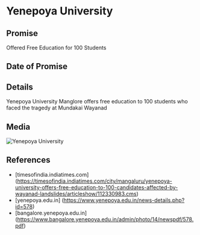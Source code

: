 # Yenepoya University

## Promise

Offered Free Education for 100 Students

## Date of Promise

## Details

Yenepoya University Manglore offers free education to 100 students who faced the tragedy at Mundakai Wayanad

## Media

![Yenepoya University](https://web.archive.org/web/20240809073334if_/https://instagram.fcok4-1.fna.fbcdn.net/v/t51.29350-15/454360236_1617354788840821_2111652402788427002_n.heic?stp=dst-jpg_e35&efg=eyJ2ZW5jb2RlX3RhZyI6ImltYWdlX3VybGdlbi4xMDIweDEwMjAuc2RyLmYyOTM1MCJ9&_nc_ht=instagram.fcok4-1.fna.fbcdn.net&_nc_cat=101&_nc_ohc=gyiqRL_GtgIQ7kNvgGITFts&edm=ALQROFkBAAAA&ccb=7-5&ig_cache_key=MzQyOTE0Mzc2NzY5Mzg1Nzg5Ng%3D%3D.2-ccb7-5&oh=00_AYBMta1V08MbOrxb_Q3aYhuAHJvs4ebV87RYozwMkI9T5Q&oe=66BB8741&_nc_sid=fc8dfb)

## References

- [timesofindia.indiatimes.com] (https://timesofindia.indiatimes.com/city/mangaluru/yenepoya-university-offers-free-education-to-100-candidates-affected-by-wayanad-landslides/articleshow/112330983.cms)
- [yenepoya.edu.in] (https://www.yenepoya.edu.in/news-details.php?id=578)
- [bangalore.yenepoya.edu.in] (https://www.bangalore.yenepoya.edu.in/admin/photo/14/newspdf/578.pdf)
